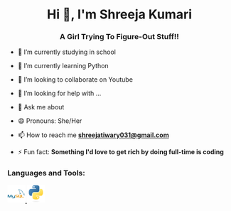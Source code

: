 <h1 align="center">Hi 👋, I'm Shreeja Kumari</h1>
<h3 align="center">A Girl Trying To Figure-Out Stuff!!</h3>


- 🔭 I’m currently studying in school

- 🌱 I’m currently learning Python

- 👯 I’m looking to collaborate on Youtube

- 🤔 I’m looking for help with ...

- 💬 Ask me about 

- 😄 Pronouns: She/Her

- 📫 How to reach me **shreejatiwary031@gmail.com**

- ⚡ Fun fact: **Something I'd love to get rich by doing full-time is coding**




<h3 align="left">Languages and Tools:</h3>
<p align="left"> <a href="https://www.mysql.com/" target="_blank"> <img src="https://raw.githubusercontent.com/devicons/devicon/master/icons/mysql/mysql-original-wordmark.svg" alt="mysql" width="40" height="40"/> </a> <a href="https://www.python.org" target="_blank"> <img src="https://raw.githubusercontent.com/devicons/devicon/master/icons/python/python-original.svg" alt="python" width="40" height="40"/> </a> </p>

